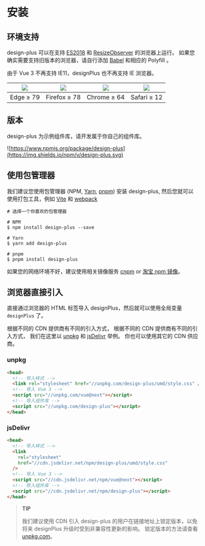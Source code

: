 # 安装
## 环境支持
design-plus 可以在支持 [ES2018](https://caniuse.com/?feats=mdn-javascript_builtins_regexp_dotall,mdn-javascript_builtins_regexp_lookbehind_assertion,mdn-javascript_builtins_regexp_named_capture_groups,mdn-javascript_builtins_regexp_property_escapes,mdn-javascript_builtins_symbol_asynciterator,mdn-javascript_functions_method_definitions_async_generator_methods,mdn-javascript_grammar_template_literals_template_literal_revision,mdn-javascript_operators_destructuring_rest_in_objects,mdn-javascript_operators_spread_spread_in_destructuring,promise-finally) 和 [ResizeObserver](https://caniuse.com/resizeobserver) 的浏览器上运行。 如果您确实需要支持旧版本的浏览器，请自行添加 [Babel](https://babeljs.io/) 和相应的 Polyfill 。

由于 Vue 3 不再支持 IE11，designPlus 也不再支持 IE 浏览器。

|  ![](/edge_32x32.png)   | ![](/firefox_32x32.png)  | ![](/chrome_32x32.png)  | ![](/safari_32x32.png)  |
|  ----  | ----  | ----  | ----  |
| Edge ≥ 79  | Firefox ≥ 78 | Chrome ≥ 64 | Safari ≥ 12 |

## 版本
design-plus 为示例组件库，请开发属于你自己的组件库。

![https://www.npmjs.org/package/design-plus](https://img.shields.io/npm/v/design-plus.svg)

## 使用包管理器
我们建议您使用包管理器 (NPM, [Yarn](https://classic.yarnpkg.com/lang/en/), [pnpm](https://pnpm.io/)) 安装 design-plus, 然后您就可以使用打包工具，例如 [Vite](https://vitejs.dev/) 和 [webpack](https://webpack.js.org/)
```shell
# 选择一个你喜欢的包管理器

# NPM
$ npm install design-plus --save

# Yarn
$ yarn add design-plus

# pnpm
$ pnpm install design-plus
```
如果您的网络环境不好，建议使用相关镜像服务 [cnpm](https://github.com/cnpm/cnpm) or [淘宝 npm 镜像](https://registry.npm.taobao.org/)。

## 浏览器直接引入
直接通过浏览器的 HTML 标签导入 designPlus，然后就可以使用全局变量 `designPlus` 了。

根据不同的 CDN 提供商有不同的引入方式， 根据不同的 CDN 提供商有不同的引入方式， 我们在这里以 [unpkg](https://unpkg.com/) 和 [jsDelivr](https://www.jsdelivr.com/) 举例。 你也可以使用其它的 CDN 供应商。

### unpkg
```html
<head>
  <!-- 导入样式 -->
  <link rel="stylesheet" href="//unpkg.com/design-plus/umd/style.css" />
  <!-- 导入 Vue 3 -->
  <script src="//unpkg.com/vue@next"></script>
  <!-- 导入组件库 -->
  <script src="//unpkg.com/design-plus"></script>
</head>
```
### jsDelivr
```html
<head>
  <!-- 导入样式 -->
  <link
    rel="stylesheet"
    href="//cdn.jsdelivr.net/npm/design-plus/umd/style.css"
  />
  <!-- 导入 Vue 3 -->
  <script src="//cdn.jsdelivr.net/npm/vue@next"></script>
  <!-- 导入组件库 -->
  <script src="//cdn.jsdelivr.net/npm/design-plus"></script>
</head>
```
> **TIP**
>
> 我们建议使用 CDN 引入 design-plus 的用户在链接地址上锁定版本，以免将来 designPlus 升级时受到非兼容性更新的影响。 锁定版本的方法请查看 [unpkg.com](https://unpkg.com/)。
